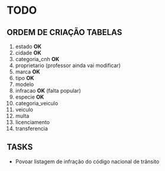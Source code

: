 # TODO

## ORDEM DE CRIAÇÃO TABELAS
1. estado __OK__
2. cidade __OK__
3. categoria_cnh __OK__
4. proprietario (professor ainda vai modificar)
5. marca __OK__
6. tipo __OK__
7. modelo 
8. infracao __OK__ (falta popular)
9. especie __OK__
10. categoria_veiculo
11. veiculo
12. multa
13. licenciamento
14. transferencia

## TASKS

* Povoar listagem de infração do código nacional de trânsito

